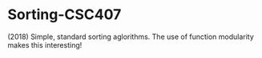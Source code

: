 # Sorting-CSC407

(2018) Simple, standard sorting aglorithms. The use of function modularity makes this interesting!

